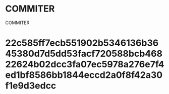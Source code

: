 # COMMITER
COMMITER






# 22c585ff7ecb551902b5346136b3645380d7d5dd53facf720588bcb46822624b02dcc3fa07ec5978a276e7f4ed1bf8586bb1844eccd2a0f8f42a30f1e9d3edcc
